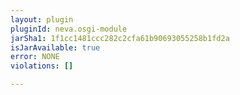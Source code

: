 ```yaml
---
layout: plugin
pluginId: neva.osgi-module
jarSha1: 1f1cc1481ccc282c2cfa61b90693055258b1fd2a
isJarAvailable: true
error: NONE
violations: []

---
```

